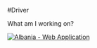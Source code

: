 #Driver

What am I working on?

[![Albania - Web Application ](https://img.youtube.com/vi/EhRqhHTIGrc/maxresdefault.jpg)](https://youtu.be/EhRqhHTIGrc)